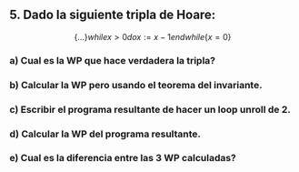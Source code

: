 ## 5. Dado la siguiente tripla de Hoare:
$$ \{...\} while x > 0 do x := x − 1 endwhile \{x = 0\} $$

### a) Cual es la WP que hace verdadera la tripla?
### b) Calcular la WP pero usando el teorema del invariante.
### c) Escribir el programa resultante de hacer un loop unroll de 2.
### d) Calcular la WP del programa resultante.
### e) Cual es la diferencia entre las 3 WP calculadas?

